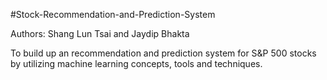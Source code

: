 #Stock-Recommendation-and-Prediction-System

Authors:  Shang Lun Tsai and Jaydip Bhakta  

To build up an recommendation and prediction system for S&amp;P 500 stocks by utilizing machine learning concepts, tools and techniques. 


